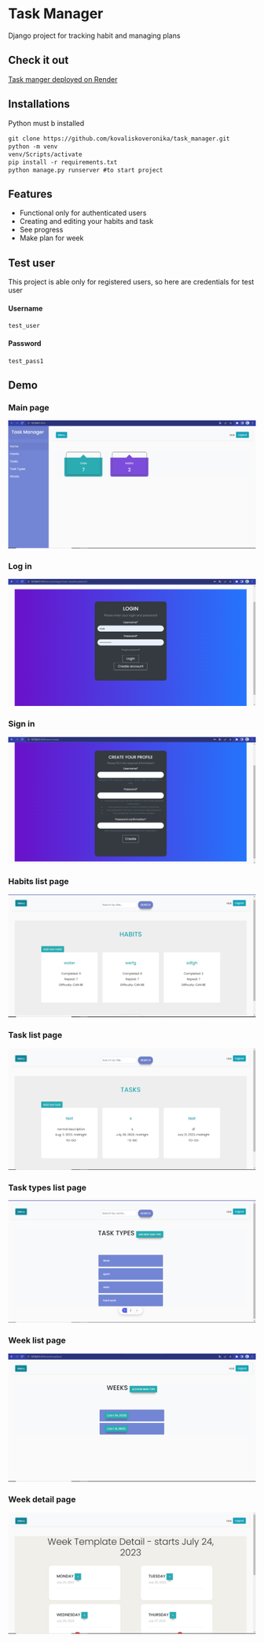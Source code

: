 # Task Manager

Django project for tracking habit and managing plans

## Check it out

[Task manger deployed on Render](https://task-manager-k3if.onrender.com)

## Installations
Python must b installed

```shell
git clone https://github.com/kovaliskoveronika/task_manager.git
python -m venv
venv/Scripts/activate
pip install -r requirements.txt
python manage.py runserver #to start project
```

## Features

* Functional only for authenticated users
* Creating and editing your habits and task
* See progress
* Make plan for week

## Test user
This project is able only for registered users, so here are credentials for test user
#### Username
```shell
test_user
```
#### Password
```shell
test_pass1
```

## Demo
### Main page
![Home](https://github.com/kovaliskoveronika/task_manager/blob/adb8990777d84302460b269d24ececacecf2a713/main_page.PNG)
### Log in
![Login](https://github.com/kovaliskoveronika/task_manager/blob/adb8990777d84302460b269d24ececacecf2a713/login_page.PNG)
### Sign in
![Sign in](https://github.com/kovaliskoveronika/task_manager/blob/adb8990777d84302460b269d24ececacecf2a713/create_user_page.PNG)
### Habits list page
![Habits](https://github.com/kovaliskoveronika/task_manager/blob/adb8990777d84302460b269d24ececacecf2a713/habits_list_page.PNG)
### Task list page
![Tasks](https://github.com/kovaliskoveronika/task_manager/blob/adb8990777d84302460b269d24ececacecf2a713/tast_list_page.PNG)
### Task types list page
![Task types](https://github.com/kovaliskoveronika/task_manager/blob/adb8990777d84302460b269d24ececacecf2a713/tast_types_list_page.PNG)
### Week list page
![Weeks](https://github.com/kovaliskoveronika/task_manager/blob/adb8990777d84302460b269d24ececacecf2a713/week_list_page.PNG)
### Week detail page
![Week](https://github.com/kovaliskoveronika/task_manager/blob/adb8990777d84302460b269d24ececacecf2a713/week_detail_page.PNG)
